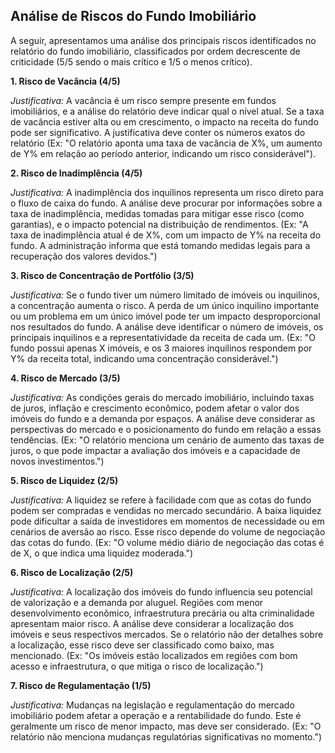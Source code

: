 ## Análise de Riscos do Fundo Imobiliário

A seguir, apresentamos uma análise dos principais riscos identificados no relatório do fundo imobiliário, classificados por ordem decrescente de criticidade (5/5 sendo o mais crítico e 1/5 o menos crítico).

**1. Risco de Vacância (4/5)**

*Justificativa:* A vacância é um risco sempre presente em fundos imobiliários, e a análise do relatório deve indicar qual o nível atual. Se a taxa de vacância estiver alta ou em crescimento, o impacto na receita do fundo pode ser significativo. A justificativa deve conter os números exatos do relatório (Ex: "O relatório aponta uma taxa de vacância de X%, um aumento de Y% em relação ao período anterior, indicando um risco considerável").

**2. Risco de Inadimplência (4/5)**

*Justificativa:* A inadimplência dos inquilinos representa um risco direto para o fluxo de caixa do fundo. A análise deve procurar por informações sobre a taxa de inadimplência, medidas tomadas para mitigar esse risco (como garantias), e o impacto potencial na distribuição de rendimentos. (Ex: "A taxa de inadimplência atual é de X%, com um impacto de Y% na receita do fundo. A administração informa que está tomando medidas legais para a recuperação dos valores devidos.")

**3. Risco de Concentração de Portfólio (3/5)**

*Justificativa:* Se o fundo tiver um número limitado de imóveis ou inquilinos, a concentração aumenta o risco. A perda de um único inquilino importante ou um problema em um único imóvel pode ter um impacto desproporcional nos resultados do fundo. A análise deve identificar o número de imóveis, os principais inquilinos e a representatividade da receita de cada um. (Ex: "O fundo possui apenas X imóveis, e os 3 maiores inquilinos respondem por Y% da receita total, indicando uma concentração considerável.")

**4. Risco de Mercado (3/5)**

*Justificativa:* As condições gerais do mercado imobiliário, incluindo taxas de juros, inflação e crescimento econômico, podem afetar o valor dos imóveis do fundo e a demanda por espaços. A análise deve considerar as perspectivas do mercado e o posicionamento do fundo em relação a essas tendências. (Ex: "O relatório menciona um cenário de aumento das taxas de juros, o que pode impactar a avaliação dos imóveis e a capacidade de novos investimentos.")

**5. Risco de Liquidez (2/5)**

*Justificativa:* A liquidez se refere à facilidade com que as cotas do fundo podem ser compradas e vendidas no mercado secundário. A baixa liquidez pode dificultar a saída de investidores em momentos de necessidade ou em cenários de aversão ao risco. Esse risco depende do volume de negociação das cotas do fundo. (Ex: "O volume médio diário de negociação das cotas é de X, o que indica uma liquidez moderada.")

**6. Risco de Localização (2/5)**

*Justificativa:* A localização dos imóveis do fundo influencia seu potencial de valorização e a demanda por aluguel. Regiões com menor desenvolvimento econômico, infraestrutura precária ou alta criminalidade apresentam maior risco. A análise deve considerar a localização dos imóveis e seus respectivos mercados. Se o relatório não der detalhes sobre a localização, esse risco deve ser classificado como baixo, mas mencionado. (Ex: "Os imóveis estão localizados em regiões com bom acesso e infraestrutura, o que mitiga o risco de localização.")

**7. Risco de Regulamentação (1/5)**

*Justificativa:* Mudanças na legislação e regulamentação do mercado imobiliário podem afetar a operação e a rentabilidade do fundo. Este é geralmente um risco de menor impacto, mas deve ser considerado. (Ex: "O relatório não menciona mudanças regulatórias significativas no momento.")